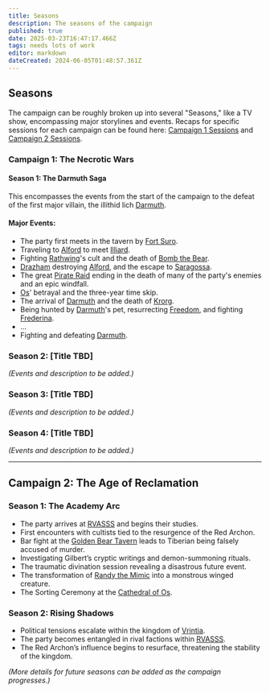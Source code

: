 ```yaml
---
title: Seasons
description: The seasons of the campaign
published: true
date: 2025-03-23T16:47:17.466Z
tags: needs lots of work
editor: markdown
dateCreated: 2024-06-05T01:48:57.361Z
---
```


## Seasons
The campaign can be roughly broken up into several "Seasons," like a TV show, encompassing major storylines and events. Recaps for specific sessions for each campaign can be found here: [Campaign 1 Sessions](/campaigns/campaign-1-sessions) and [Campaign 2 Sessions](/campaigns/campaign-2-sessions).

### Campaign 1: The Necrotic Wars
#### Season 1: The Darmuth Saga
This encompasses the events from the start of the campaign to the defeat of the first major villain, the illithid lich [Darmuth](/characters/darmuth).

#### Major Events:
- The party first meets in the tavern by [Fort Suro](/locations/Mardun/Fort-Suro).
- Traveling to [Alford](/locations/Alford) to meet [Illiard](/characters/illiard).
- Fighting [Rathwing](/characters/rathwing)'s cult and the death of [Bomb the Bear](/characters/bomb-the-bear).
- [Drazham](/characters/drazham) destroying [Alford](/locations/Alford), and the escape to [Saragossa](/locations/saragossa).
- The great [Pirate Raid](/events/pirate-raid) ending in the death of many of the party's enemies and an epic windfall.
- [Os](/characters/os)' betrayal and the three-year time skip.
- The arrival of [Darmuth](/characters/darmuth) and the death of [Krorg](/characters/krorg).
- Being hunted by [Darmuth](/characters/darmuth)'s pet, resurrecting [Freedom](/characters/freedom), and fighting [Frederina](/characters/frederina).
- ...
- Fighting and defeating [Darmuth](/characters/darmuth).

### **Season 2: [Title TBD]**  
_(Events and description to be added.)_  

### **Season 3: [Title TBD]**  
_(Events and description to be added.)_  

### **Season 4: [Title TBD]**  
_(Events and description to be added.)_  

---

## **Campaign 2: The Age of Reclamation**  

### **Season 1: The Academy Arc**  
- The party arrives at [RVASSS](/organizations/rvasss) and begins their studies.  
- First encounters with cultists tied to the resurgence of the Red Archon.  
- Bar fight at the [Golden Bear Tavern](/locations/golden-bear-tavern) leads to Tiberian being falsely accused of murder.  
- Investigating Gilbert’s cryptic writings and demon-summoning rituals.  
- The traumatic divination session revealing a disastrous future event.  
- The transformation of [Randy the Mimic](/npcs/randy-the-mimic) into a monstrous winged creature.  
- The Sorting Ceremony at the [Cathedral of Os](/locations/cathedral-of-os).  

### **Season 2: Rising Shadows**  
- Political tensions escalate within the kingdom of [Vrintia](/locations/vrintia).  
- The party becomes entangled in rival factions within [RVASSS](/organizations/rvasss).  
- The Red Archon’s influence begins to resurface, threatening the stability of the kingdom.  

_(More details for future seasons can be added as the campaign progresses.)_  
